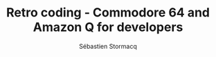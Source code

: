 ---
title:  "Retro coding - Commodore 64 and Amazon Q for developers"
description: "Ever dreamed of stepping back in time to the golden age of personal computing? In this episode of the AWS Developers Podcast, we journey back to the 1980s with Ricardo Sueiras, where we explore the iconic Commodore 64. Discover the challenges and triumphs of programming on this legendary machine, from the limitations of hardware to the vibrant community that formed around it. We'll delve into the unique sound capabilities of the C64, explore how modern tools like Amazon Q Developer can assist with retro programming, and learn how to tackle the challenges of converting basic programs to assembly language.

This isn't just a nostalgic trip down memory lane. Join us as we discuss how the experiences of early programmers, with their deep understanding of hardware and reliance on community support, continue to shape modern software development. Learn how generative AI tools like Amazon Q can enhance your coding experience, whether you're working on a retro project or building the next big thing. Prepare to be inspired by the ingenuity of early programmers and discover how the past can inform the future of software development."
guests:  
  - name: "Ricardo Sueiras"
    link: "https://www.linkedin.com/in/ricardosueiras/"
    title: "Developer Advocate, AWS"
episode: 145
duration: "00:45:30" 
size: 21842147
file: 145.mp3	
publication: 2024-12-27 04:00:00 +0000
author: Sébastien Stormacq
social-background: 145.png
# appleEpisodeId: 1000681107139
aws-categories:
  - "Machine Learning & AI"
links:
  - text: "Commodore 64"
    link: https://en.wikipedia.org/wiki/Commodore_64
  - text: "Amazon Q for Developers"
    link: https://aws.amazon.com/q/developer/
  - text: "A framework to adopt generative AI assistants for builders"
    link: https://it20.info/2024/5/a-framework-to-adopt-generative-ai-assistants-for-builders/
  - text: "The Commodore 64 programming reference guide (Consider making a donation)"
    link: https://archive.org/details/c64-programmer-ref
  - text: "Ric's blog post: Back to the future: Writing 6502 assembler with Amazon Q Developer"
    link: https://community.aws/content/2oEqDGCIsQwoPrL3wjoSReyHnan/back-to-the-future-writing-6502-assembler-with-amazon-q-developer?lang=en
  - text: "Create your free AWS Builder ID account"
    link: https://docs.aws.amazon.com/signin/latest/userguide/sign-in-aws_builder_id.html
---